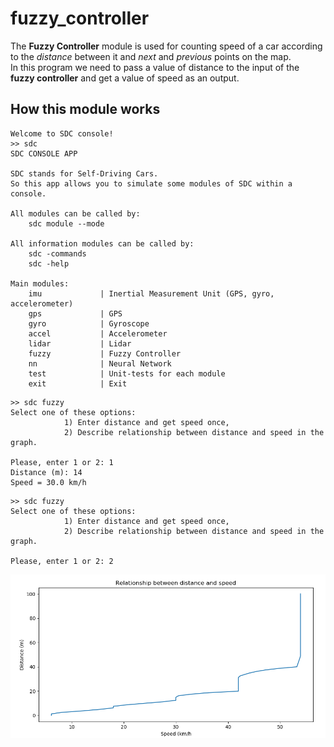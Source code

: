 # fuzzy_controller

The **Fuzzy Controller** module is used for counting speed of a car according to the *distance* between it and *next* and *previous* points on the map.    
In this program we need to pass a value of distance to the input of the **fuzzy controller** and get a value of speed as an output. 
## How this module works
```
Welcome to SDC console!
>> sdc
SDC CONSOLE APP

SDC stands for Self-Driving Cars.
So this app allows you to simulate some modules of SDC within a console.

All modules can be called by:
    sdc module --mode

All information modules can be called by:
    sdc -commands
    sdc -help

Main modules:
    imu             | Inertial Measurement Unit (GPS, gyro, accelerometer)
    gps             | GPS
    gyro            | Gyroscope
    accel           | Accelerometer
    lidar           | Lidar
    fuzzy           | Fuzzy Controller
    nn              | Neural Network
    test            | Unit-tests for each module
    exit            | Exit
```
```
>> sdc fuzzy
Select one of these options:
            1) Enter distance and get speed once,
            2) Describe relationship between distance and speed in the graph.

Please, enter 1 or 2: 1
Distance (m): 14
Speed = 30.0 km/h
```
```
>> sdc fuzzy
Select one of these options:
            1) Enter distance and get speed once,
            2) Describe relationship between distance and speed in the graph.

Please, enter 1 or 2: 2
```
![FuzzyController](https://github.com/alexeysp11/sdc-console-python/blob/master/fuzzy_controller/img/fuzzy_distance_speed.png)